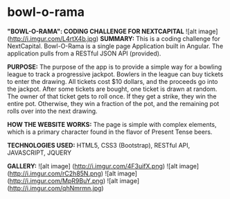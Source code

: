 # bowl-o-rama
**"BOWL-O-RAMA": CODING CHALLENGE FOR NEXTCAPITAL**
![alt image] (http://i.imgur.com/L4rtX4b.jpg)
**SUMMARY:** This is a coding challenge for NextCapital. Bowl-O-Rama is a single page Application built in Angular. The application pulls from a RESTful JSON API (provided).

**PURPOSE:** The purpose of the app is to provide a simple way for a bowling league to track a progressive jackpot. Bowlers in the league can buy tickets to enter the drawing. All tickets cost $10 dollars, and the proceeds go into the jackpot. After some tickets are bought, one ticket is drawn at random. The owner of that ticket gets to roll once. If they get a strike, they win the entire pot. Otherwise, they win a fraction of the pot, and the remaining pot rolls over into the next drawing.

**HOW THE WEBSITE WORKS:** The page is simple with complex elements, which is a primary character found in the flavor of Present Tense beers. 

**TECHNOLOGIES USED:** HTML5, CSS3 (Bootstrap), RESTful API, JAVASCRIPT, JQUERY

**GALLERY:**
![alt image] (http://i.imgur.com/4F3uifX.png)
![alt image] (http://i.imgur.com/rC2h85N.png)
![alt image] (http://i.imgur.com/MpR9BuY.png)
![alt image] (http://i.imgur.com/qhNmrmn.jpg)

